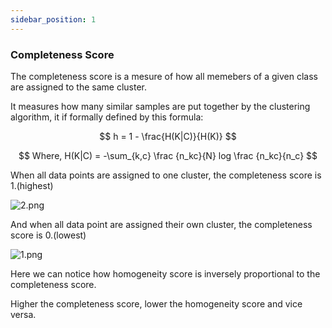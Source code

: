```yaml
---
sidebar_position: 1
---
```


### Completeness Score

The completeness score is a mesure of how all memebers of a given class are assigned to the same cluster.

It measures how many similar samples are put together by the clustering algorithm, it if formally defined by this formula:

$$
h = 1 - \frac{H(K|C)}{H(K)}
$$

$$
Where, H(K|C) = -\sum_{k,c} \frac {n_kc}{N} log \frac {n_kc}{n_c} 
$$

When all data points are assigned to one cluster, the completeness score is 1.(highest)

![2.png](/img/metrics/10_HS/2.png)

And when all data point are assigned their own cluster, the completeness score is 0.(lowest)

![1.png](/img/metrics/10_HS/1.png)

Here we can notice how homogeneity score is inversely proportional to the completeness score.

Higher the completeness score, lower the homogeneity score and vice versa.
